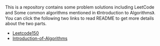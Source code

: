 This is a repository contains some problem solutions including LeetCode and Some common algorithms mentioned in 《Introduction 
to Algorithms》. You can click the following two links to read README to get more details about the two parts.

* [Leetcode150](https://github.com/jiangxq18/algorithms/blob/master/Leetcode150/README.md)
* [Introduction-of-Algorithms](https://github.com/jiangxq18/algorithms/blob/master/Introduction-of-Algorithms/README.md)